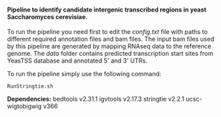 #### Pipeline to identify candidate intergenic transcribed regions in yeast Saccharomyces cerevisiae.

To run the pipeline you need first to edit the *config.txt* file with paths to different required annotation files and bam files. The input bam files used by this pipeline are generated by mapping RNAseq data to the reference genome.
The *data* folder contains predicted transcription start sites from YeasTSS database and annotated 5' and 3' UTRs.

To run the pipeline simply use the following command:
```
RunStringtie.sh
```

**Dependencies:**
bedtools v2.31.1
igvtools v2.17.3
stringtie v2.2.1
ucsc-wigtobigwig v366
